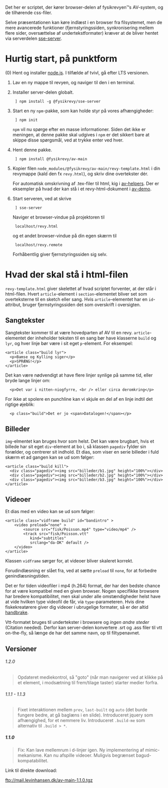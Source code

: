 Det her er scriptet, der kører browser-delen af fysikrevyen™s
AV-system, og de tilhørende css-filer.

Selve præsentationen kan køre indlæst i en browser fra filsystemet,
men de mere avancerede funktioner (fjernstyringssiden, synkronisering
mellem flere sider, oversættelse af undertekstformater) kræver at de
bliver hentet via serverdelen
[sse-server](https://www.npmjs.com/package/@fysikrevy/sse-server).

# Hurtig start, på punktform

(0) Hent og installer [node.js](https://nodejs.org/). I tilfælde af
  tvivl, gå efter LTS versionen.
  
1. Lav en ny mappe til revyen, og naviger til den i en terminal.

2. Installer server-delen globalt.

        ] npm install -g @fysikrevy/sse-server

3. Start en ny `npm`-pakke, som kan holde styr på vores afhængigheder:

        ] npm init

   `npm` vil nu spørge efter en masse informationer. Siden det ikke er
   meningen, at denne pakke skal udgives i `npm` er det sikkert bare
   at skippe disse spørgsmål, ved at trykke enter ved hver.

4. Hent denne pakke.

        ] npm install @fysikrevy/av-main

5. Kopier filen `node_modules/@fysikrevy/av-main/revy-template.html` i
   din revymappe (kald den fx `revy.html`), og skriv dine overtekster
   dér.
   
    For automatisk omskrivning af .tex-filer til html, kig i
    [av-helpers](https://www.npmjs.com/package/@fysikrevy/av-helpers). Der
    er eksempler på hvad der kan stå i et revy-html-dokument i
    [av-demo](https://www.npmjs.com/package/@fysikrevy/av-demo). 
    
6. Start serveren, ved at skrive 

        ] sse-server
        
    Naviger et browser-vindue på projektoren til
    
        localhost/revy.html
        
    og et andet browser-vindue på din egen skærm til
    
        localhost/revy.remote
        
    Forhåbentlig giver fjernstyringssiden sig selv.
    
Hvad der skal stå i html-filen
==============================

`revy-template.html` giver skelettet af hvad scriptet forventer, at
der står i html-filen. Hvert `article`-element i `section`-elementet
bliver set som overteksterne til en sketch eller sang. Hvis
`article`-elementet har en `id`-attribut, bruger fjernstyringssiden
det som overskrift i oversigten.

Sangtekster
-----------

Sangtekster kommer til at være hovedparten af AV til en
revy. `article`-elementet der inheholder teksten til en sang bør have
klasserne `build` og `lyr`, og hver linje bør være i sit eget
`p`-element. For eksempel:

    <article class="build lyr">
      <p>Bamse og Kylling siger</p>
      <p>SPRÆNG!</p>
    </article>

Det kan være nødvendigt at have flere linjer synlige på samme tid,
eller bryde lange linjer om:

      <p>Det var i nitten-niogfyrre, <br /> eller circa deromkring</p>
    
For ikke at spolere en punchline kan vi skjule en del af en linje
indtil det rigtige øjeblik:

      <p class="build">Det er jo <span>Datalogen!</span></p>
      
Billeder
--------

`img`-elmentet kan bruges hvor som helst. Det kan være brugbart, hvis
et billede har sit eget `div`-element at bo i, så klassen `pagediv`
fylder sin forælder, og centrerer sit indhold. Et dias, som viser en
serie billeder i fuld skærm et ad gangen kan se ud som følger:

    <article class="build kill">
      <div class="pagediv"><img src="billeder/b1.jpg" height="100%"></div>
      <div class="pagediv"><img src="billeder/b2.jpg" height="100%"></div>
      <div class="pagediv"><img src="billeder/b3.jpg" height="100%"></div>
    </article>
    
Videoer
-------

Et dias med en video kan se ud som følger:

    <article class="vidframe build" id="bandintro" >
        <video preload="none" >
            <source src="fisk/Poisson.mp4" type="video/mp4" />
            <track src="fisk/Poisson.vtt" 
               kind="subtitles" 
	           srclang="da-DK" default />
        </video>
    </article>

Klassen `vidframe` sørger for, at videoer bliver skaleret
korrekt. 

Forudindlæsning er slået fra, ved at sætte `preload` til
`none`, for at forbedre genindlæsningstiden.

Det er for tiden videofiler i mp4 (h.264) format, der har den bedste
chance for at være kompatibel med en given browser. Nogen specifikke
browsere har bredere kompatibilitet, men skal under alle
omstændigheder helst have at vide hvilken type videofil de får, via
`type`-parameteren. Hvis dine fiskekreatørere giver dig videoer i
ubrugelige formater, så er der altid
[handbrake](https://handbrake.fr/).

Vtt-formatet bruges til undertekster i browsere og *ingen andre
steder* (Citation needed). Derfor kan server-delen konvertere .srt og
.ass filer til vtt on-the-fly, så længe de har det samme navn, op til
filtypenavnet.

Versioner
---------

###### 1.2.0
> Opdateret mediekontrol, så "goto" (når man navigerer ved at klikke på et element, i modsætning til frem/tilage taster) starter medier forfra.

###### 1.1.1 - 1.1.3

> Fixet interaktionen mellem `prev`, `last-built` og `auto` (det burde
> fungere bedre, at gå baglæns i en slide). Introduceret jquery som
> afhængighed, for et nemmere liv. Introduceret `.build-me` som
> alternativ til `.build > *`.

##### 1.1.0 #####
> Fix: Kan lave mellemrum i d-linjer igen. 
> Ny implementering af mimic-mekanisme. Kan nu afspille
> videoer. Muligvis begrænset bagud-kompatabilitet.

Link til direkte download:  
<!-- [ftp://mail.levinhansen.dk/av-main-1.0.0.tgz](ftp://mail.levinhansen.dk/av-main-1.0.0.tgz) -->
<ftp://mail.levinhansen.dk/av-main-1.1.0.tgz>
